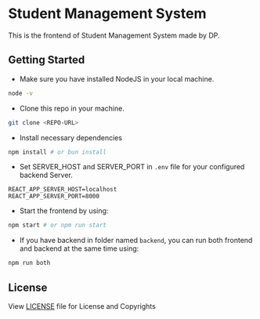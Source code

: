 # Student Management System

This is the frontend of Student Management System made by DP.

## Getting Started

- Make sure you have installed NodeJS in your local machine.

```sh
node -v
```

- Clone this repo in your machine.

```sh
git clone <REPO-URL>
```

- Install necessary dependencies

```sh
npm install # or bun install
```

- Set SERVER_HOST and SERVER_PORT in `.env` file for your configured backend Server.

```plaintext
REACT_APP_SERVER_HOST=localhost
REACT_APP_SERVER_PORT=8000
```

- Start the frontend by using:

```sh
npm start # or npm run start
```

  
- If you have backend in folder named `backend`, you can run both frontend and backend at the same time using:

```sh
npm run both
```

## License

View [LICENSE](LICENSE) file for License and Copyrights

